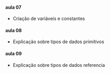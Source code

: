 #### aula 07

- Criação de variáveis e constantes

#### aula 08

- Explicação sobre tipos de dados primitivos

#### aula 09

- Explicação sobre tipos de dados referencia
